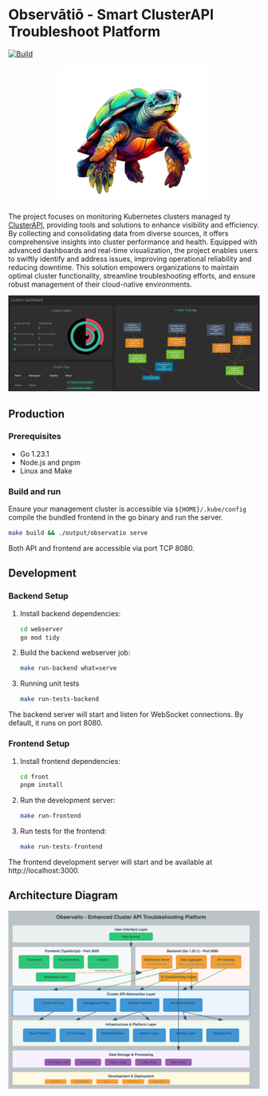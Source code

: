 # Observātiō - Smart ClusterAPI Troubleshoot Platform

[![Build](https://github.com/knabben/observatio/actions/workflows/build.yml/badge.svg)](https://github.com/knabben/observatio/actions/workflows/build.yml)

<p align="center">
<img src="front/public/logo.png" alt="logo" width="300"/>
</p>

The project focuses on monitoring Kubernetes clusters managed ty [ClusterAPI](https://cluster-api.sigs.k8s.io/), 
providing tools and solutions to enhance visibility and efficiency. By collecting and consolidating data from diverse sources, 
it offers comprehensive insights into cluster performance and health. Equipped with advanced dashboards and real-time visualization, 
the project enables users to swiftly identify and address issues, improving operational reliability and reducing downtime. 
This solution empowers organizations to maintain optimal cluster functionality, streamline troubleshooting efforts, 
and ensure robust management of their cloud-native environments.

<p align="center">
<img src="front/public/screen.png" alt="logo" />
</p>

## Production

### Prerequisites

- Go 1.23.1
- Node.js and pnpm
- Linux and Make

### Build and run

Ensure your management cluster is accessible via `${HOME}/.kube/config` compile the bundled frontend in the go binary 
and run the server.

```bash
make build && ./output/observatio serve
```

Both API and frontend are accessible via port TCP 8080.

## Development

### Backend Setup

1. Install backend dependencies:

   ```bash
   cd webserver
   go mod tidy
   ```

2. Build the backend webserver job:
   ```bash
   make run-backend what=serve
   ```

3. Running unit tests
   ```bash
   make run-tests-backend
   ```

The backend server will start and listen for WebSocket connections. By default, it runs on port 8080.

### Frontend Setup

1. Install frontend dependencies:
   ```bash
   cd front
   pnpm install
   ```

2. Run the development server:
   ```bash
   make run-frontend
   ```

3. Run tests for the frontend:
   ```bash
   make run-tests-frontend
   ```
 

The frontend development server will start and be available at http://localhost:3000.


## Architecture Diagram

![Observatio Architecture](docs/observatiio_architecture.png)
